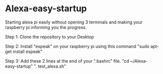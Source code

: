 # Alexa-easy-startup
Starting alexa pi easily without opening 3 terminals and making your raspberry pi informing you the progress.

Step 1: Clone the repository to your Desktop



Step 2: Install "espeak" on your raspberry pi using this command "sudo apt-get install espeak"




Step 3: Add these 2 lines at the end of your ".bashrc" file.
          "cd ~/Alexa-easy-startup"
          ". test_alexa.sh"
